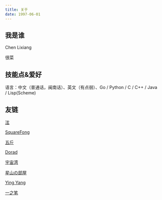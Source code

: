 ```yaml
---
title: 关于
date: 1997-06-01
---
```



## 我是谁

Chen Lixiang

很菜

## 技能点&爱好

语言：中文（普通话，闽南话）、英文（有点弱）、Go / Python / C / C++ / Java / Lisp(Scheme)


## 友链

[泫](http://blog.cugxuan.cn)

[SquareFong](http://www.squarefong.com)

[五斤](http://www.chairyfish.com/)

[Dorad](https://blog.cuger.cn/)

[宇宙湾](https://yuzhouwan.com/)

[星山の部屋](https://starmountain.ink/)

[Ying Yang](https://yyingbiu.github.io/)

[一之笔](https://yizibi.github.io/)